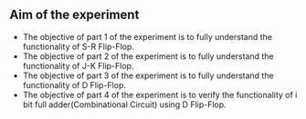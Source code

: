 ## Aim of the experiment

- The objective of part 1 of the experiment is to fully understand the functionality of S-R Flip-Flop.
- The objective of part 2 of the experiment is to fully understand the functionality of J-K Flip-Flop.
-  The objective of part 3 of the experiment is to fully understand the functionality of D Flip-Flop.
-  The objective of part 4 of the experiment is to verify the functionality of i bit full adder(Combinational Circuit) using D Flip-Flop.

